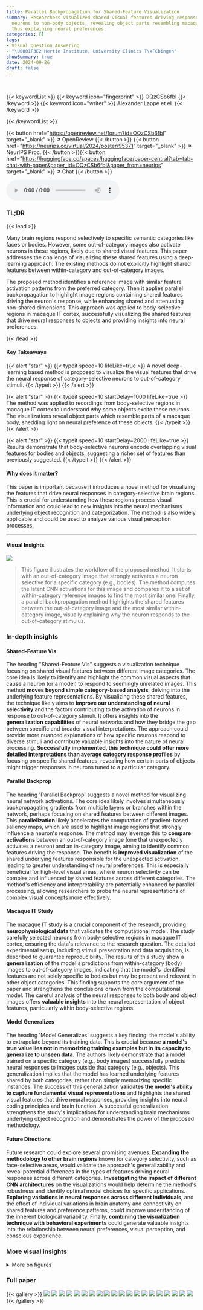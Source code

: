```yaml
---
title: Parallel Backpropagation for Shared-Feature Visualization
summary: Researchers visualized shared visual features driving responses of body-selective
  neurons to non-body objects, revealing object parts resembling macaque body parts,
  thus explaining neural preferences.
categories: []
tags:
- Visual Question Answering
- "\U0001F3E2 Hertie Institute, University Clinics T\xFCbingen"
showSummary: true
date: 2024-09-26
draft: false
---
```


<br>

{{< keywordList >}}
{{< keyword icon="fingerprint" >}} OQzCSb6fbl {{< /keyword >}}
{{< keyword icon="writer" >}} Alexander Lappe et el. {{< /keyword >}}
 
{{< /keywordList >}}

{{< button href="https://openreview.net/forum?id=OQzCSb6fbl" target="_blank" >}}
↗ OpenReview
{{< /button >}}
{{< button href="https://neurips.cc/virtual/2024/poster/95371" target="_blank" >}}
↗ NeurIPS Proc.
{{< /button >}}{{< button href="https://huggingface.co/spaces/huggingface/paper-central?tab=tab-chat-with-paper&paper_id=OQzCSb6fbl&paper_from=neurips" target="_blank" >}}
↗ Chat
{{< /button >}}



<audio controls>
    <source src="https://ai-paper-reviewer.com/OQzCSb6fbl/podcast.wav" type="audio/wav">
    Your browser does not support the audio element.
</audio>


### TL;DR


{{< lead >}}

Many brain regions respond selectively to specific semantic categories like faces or bodies. However, some out-of-category images also activate neurons in these regions, likely due to shared visual features. This paper addresses the challenge of visualizing these shared features using a deep-learning approach.  The existing methods do not explicitly highlight shared features between within-category and out-of-category images.

The proposed method identifies a reference image with similar feature activation patterns from the preferred category. Then it applies parallel backpropagation to highlight image regions containing shared features driving the neuron's response, while enhancing shared and attenuating non-shared dimensions. This approach was applied to body-selective regions in macaque IT cortex, successfully visualizing the shared features that drive neural responses to objects and providing insights into neural preferences.

{{< /lead >}}


#### Key Takeaways

{{< alert "star" >}}
{{< typeit speed=10 lifeLike=true >}} A novel deep-learning based method is proposed to visualize the visual features that drive the neural response of category-selective neurons to out-of-category stimuli. {{< /typeit >}}
{{< /alert >}}

{{< alert "star" >}}
{{< typeit speed=10 startDelay=1000 lifeLike=true >}} The method was applied to recordings from body-selective regions in macaque IT cortex to understand why some objects excite these neurons. The visualizations reveal object parts which resemble parts of a macaque body, shedding light on neural preference of these objects. {{< /typeit >}}
{{< /alert >}}

{{< alert "star" >}}
{{< typeit speed=10 startDelay=2000 lifeLike=true >}} Results demonstrate that body-selective neurons encode overlapping visual features for bodies and objects, suggesting a richer set of features than previously suggested. {{< /typeit >}}
{{< /alert >}}

#### Why does it matter?
This paper is important because it introduces a novel method for visualizing the features that drive neural responses in category-selective brain regions. This is crucial for understanding how these regions process visual information and could lead to new insights into the neural mechanisms underlying object recognition and categorization. The method is also widely applicable and could be used to analyze various visual perception processes.

------
#### Visual Insights



![](https://ai-paper-reviewer.com/OQzCSb6fbl/figures_0_1.jpg)

> This figure illustrates the workflow of the proposed method. It starts with an out-of-category image that strongly activates a neuron selective for a specific category (e.g., bodies).  The method computes the latent CNN activations for this image and compares it to a set of within-category reference images to find the most similar one. Finally, a parallel backpropagation method highlights the shared features between the out-of-category image and the most similar within-category image, visually explaining why the neuron responds to the out-of-category stimulus.







### In-depth insights


#### Shared-Feature Vis
The heading "Shared-Feature Vis" suggests a visualization technique focusing on shared visual features between different image categories.  The core idea is likely to identify and highlight the common visual aspects that cause a neuron (or a model) to respond to seemingly unrelated images. This method **moves beyond simple category-based analysis**, delving into the underlying feature representations. By visualizing these shared features, the technique likely aims to **improve our understanding of neural selectivity** and the factors contributing to the activation of neurons in response to out-of-category stimuli. It offers insights into the **generalization capabilities** of neural networks and how they bridge the gap between specific and broader visual interpretations. The approach could provide more nuanced explanations of how specific neurons respond to diverse stimuli and contribute valuable insights into the nature of neural processing. **Successfully implemented, this technique could offer more detailed interpretations than average category response profiles** by focusing on specific shared features, revealing how certain parts of objects might trigger responses in neurons tuned to a particular category.

#### Parallel Backprop
The heading 'Parallel Backprop' suggests a novel method for visualizing neural network activations.  The core idea likely involves simultaneously backpropagating gradients from multiple layers or branches within the network, perhaps focusing on shared features between different images. This **parallelization** likely accelerates the computation of gradient-based saliency maps, which are used to highlight image regions that strongly influence a neuron's response.  The method may leverage this to **compare activations** between an out-of-category image (one that unexpectedly activates a neuron) and an in-category image, aiming to identify common features driving the response.  The benefit is **improved visualization** of the shared underlying features responsible for the unexpected activation, leading to greater understanding of neural preferences.  This is especially beneficial for high-level visual areas, where neuron selectivity can be complex and influenced by shared features across different categories. The method's efficiency and interpretability are potentially enhanced by parallel processing, allowing researchers to probe the neural representations of complex visual concepts more effectively.

#### Macaque IT Study
The macaque IT study is a crucial component of the research, providing **neurophysiological data** that validates the computational model. The study carefully selected neurons from body-selective regions in macaque IT cortex, ensuring the data's relevance to the research question.  The detailed experimental setup, including stimuli presentation and data acquisition, is described to guarantee reproducibility.  The results of this study show a **generalization** of the model's predictions from within-category (body) images to out-of-category images, indicating that the model's identified features are not solely specific to bodies but may be present and relevant in other object categories. This finding supports the core argument of the paper and strengthens the conclusions drawn from the computational model. The careful analysis of the neural responses to both body and object images offers **valuable insights** into the neural representation of object features, particularly within body-selective regions.

#### Model Generalizes
The heading 'Model Generalizes' suggests a key finding: the model's ability to extrapolate beyond its training data.  This is crucial because **a model's true value lies not in memorizing training examples but in its capacity to generalize to unseen data**.  The authors likely demonstrate that a model trained on a specific category (e.g., body images) successfully predicts neural responses to images outside that category (e.g., objects). This generalization implies that the model has learned underlying features shared by both categories, rather than simply memorizing specific instances.  The success of this generalization **validates the model's ability to capture fundamental visual representations** and highlights the shared visual features that drive neural responses, providing insights into neural coding principles and brain function. A successful generalization strengthens the study's implications for understanding brain mechanisms underlying object recognition and demonstrates the power of the proposed methodology.

#### Future Directions
Future research could explore several promising avenues. **Expanding the methodology to other brain regions** known for category selectivity, such as face-selective areas, would validate the approach's generalizability and reveal potential differences in the types of features driving neural responses across different categories.  **Investigating the impact of different CNN architectures** on the visualizations would help determine the method's robustness and identify optimal model choices for specific applications.  **Exploring variations in neural responses across different individuals**, and the effect of individual variations in brain anatomy and connectivity on shared features and preference patterns, could improve understanding of the inherent biological variability.  Finally, **combining the visualization technique with behavioral experiments** could generate valuable insights into the relationship between neural preferences, visual perception, and conscious experience.


### More visual insights

<details>
<summary>More on figures
</summary>


![](https://ai-paper-reviewer.com/OQzCSb6fbl/figures_4_1.jpg)

> This figure illustrates the parallel backpropagation method used in the paper to visualize shared features between two images.  First, a pre-trained Convolutional Neural Network (CNN) extracts latent feature activations from both images.  These activations are then backpropagated to the pixel level, resulting in gradient maps for each image.  A weighted Hadamard product, incorporating the neuron's specific readout weights, combines these gradient maps.  Finally, a weighted sum of the resulting gradients generates the final pixel saliency maps highlighting the shared features driving the neuron's response.


![](https://ai-paper-reviewer.com/OQzCSb6fbl/figures_6_1.jpg)

> Figure 3 shows the results of testing how well the model generalizes from body images to object images. Part (a) shows a strong positive correlation between predicted and recorded neural responses for object images, demonstrating that the features predictive of body image responses also predict object image responses.  The correlation is higher for body images, and the consistency of responses across recording sessions is demonstrated. Part (b) shows that neural responses to the objects are higher than average for body and object images in most cases.


![](https://ai-paper-reviewer.com/OQzCSb6fbl/figures_7_1.jpg)

> This figure shows the results of applying the parallel backpropagation method to visualize shared features between out-of-category objects and within-category body images for multi-unit recordings from the posterior region of the macaque STS.  Each subplot displays a pair of images: an out-of-category object image (left) that strongly activates a particular neuron, and the most similar within-category body image (right) based on a neuron-specific similarity metric. The overlayed heatmaps highlight the shared image regions that contribute to the neural response.


![](https://ai-paper-reviewer.com/OQzCSb6fbl/figures_8_1.jpg)

> This figure displays the results of applying the parallel backpropagation method to visualize shared features between out-of-category objects and within-category body images for neurons in the macaque STS posterior region. Each subplot represents a different recording channel.  The left image in each subplot shows an object that strongly activates the neuron, while the right image shows the most similar body image based on a neuron-specific similarity metric. The heatmaps overlayed on the images highlight the shared features driving the neural response.


![](https://ai-paper-reviewer.com/OQzCSb6fbl/figures_12_1.jpg)

> This figure shows the results of applying the parallel backpropagation method on six synthetic, category-selective neurons. Each row represents a different neuron, with its preferred category labeled above. The visualizations highlight features shared between within-category and out-of-category (ooc) images, explaining why ooc images activate the neuron.


![](https://ai-paper-reviewer.com/OQzCSb6fbl/figures_13_1.jpg)

> This figure compares the results of using two different methods for computing the Jacobian of the latent features with respect to image pixels: Integrated Gradients and the standard gradient method. The top row displays visualizations generated using Integrated Gradients, while the bottom row shows visualizations obtained using the standard gradient method. Both methods aim to highlight image regions that are highly relevant for predicting neural responses. The similarity in the visualizations suggests that the choice of method has a minimal effect on the overall results.


</details>






### Full paper

{{< gallery >}}
<img src="https://ai-paper-reviewer.com/OQzCSb6fbl/1.png" class="grid-w50 md:grid-w33 xl:grid-w25" />
<img src="https://ai-paper-reviewer.com/OQzCSb6fbl/2.png" class="grid-w50 md:grid-w33 xl:grid-w25" />
<img src="https://ai-paper-reviewer.com/OQzCSb6fbl/3.png" class="grid-w50 md:grid-w33 xl:grid-w25" />
<img src="https://ai-paper-reviewer.com/OQzCSb6fbl/4.png" class="grid-w50 md:grid-w33 xl:grid-w25" />
<img src="https://ai-paper-reviewer.com/OQzCSb6fbl/5.png" class="grid-w50 md:grid-w33 xl:grid-w25" />
<img src="https://ai-paper-reviewer.com/OQzCSb6fbl/6.png" class="grid-w50 md:grid-w33 xl:grid-w25" />
<img src="https://ai-paper-reviewer.com/OQzCSb6fbl/7.png" class="grid-w50 md:grid-w33 xl:grid-w25" />
<img src="https://ai-paper-reviewer.com/OQzCSb6fbl/8.png" class="grid-w50 md:grid-w33 xl:grid-w25" />
<img src="https://ai-paper-reviewer.com/OQzCSb6fbl/9.png" class="grid-w50 md:grid-w33 xl:grid-w25" />
<img src="https://ai-paper-reviewer.com/OQzCSb6fbl/10.png" class="grid-w50 md:grid-w33 xl:grid-w25" />
<img src="https://ai-paper-reviewer.com/OQzCSb6fbl/11.png" class="grid-w50 md:grid-w33 xl:grid-w25" />
<img src="https://ai-paper-reviewer.com/OQzCSb6fbl/12.png" class="grid-w50 md:grid-w33 xl:grid-w25" />
<img src="https://ai-paper-reviewer.com/OQzCSb6fbl/13.png" class="grid-w50 md:grid-w33 xl:grid-w25" />
<img src="https://ai-paper-reviewer.com/OQzCSb6fbl/14.png" class="grid-w50 md:grid-w33 xl:grid-w25" />
<img src="https://ai-paper-reviewer.com/OQzCSb6fbl/15.png" class="grid-w50 md:grid-w33 xl:grid-w25" />
<img src="https://ai-paper-reviewer.com/OQzCSb6fbl/16.png" class="grid-w50 md:grid-w33 xl:grid-w25" />
<img src="https://ai-paper-reviewer.com/OQzCSb6fbl/17.png" class="grid-w50 md:grid-w33 xl:grid-w25" />
<img src="https://ai-paper-reviewer.com/OQzCSb6fbl/18.png" class="grid-w50 md:grid-w33 xl:grid-w25" />
<img src="https://ai-paper-reviewer.com/OQzCSb6fbl/19.png" class="grid-w50 md:grid-w33 xl:grid-w25" />
<img src="https://ai-paper-reviewer.com/OQzCSb6fbl/20.png" class="grid-w50 md:grid-w33 xl:grid-w25" />
{{< /gallery >}}